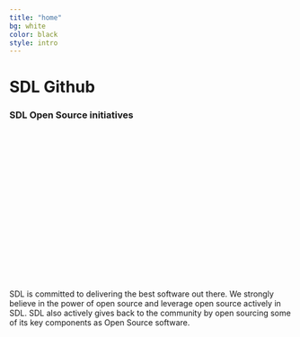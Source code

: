 ```yaml
---
title: "home"
bg: white
color: black
style: intro
---
```


<p>
	<h1 class="text-blue"><strong>SDL Github</strong></h1>
</p>


<p>
	<h3 class="text-black"><strong>SDL Open Source initiatives</strong></h3>
</p>


<p class="bg-white" style="margin-top: 300px;">
SDL is committed to delivering the best software out there. We strongly believe in the power of open source and leverage open source actively in SDL. SDL also actively gives back to the community by open sourcing some of its key components as Open Source software.
</p>